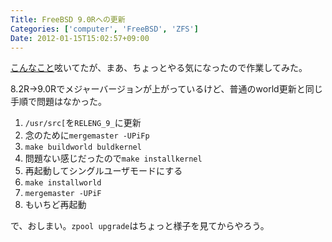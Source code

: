 ```yaml
---
Title: FreeBSD 9.0Rへの更新
Categories: ['computer', 'FreeBSD', 'ZFS']
Date: 2012-01-15T15:02:57+09:00
---
```


<a href="http://twitter.com/nekomimist/statuses/157737527195877376">こんなこと</a>呟いてたが、まあ、ちょっとやる気になったので作業してみた。

8.2R-&gt;9.0Rでメジャーバージョンが上がっているけど、普通のworld更新と同じ手順で問題はなかった。

1. `/usr/src[`を`RELENG_9_`に更新
2. 念のために`mergemaster -UPiFp`
3. `make buildworld buldkernel`
4. 問題ない感じだったので`make installkernel`
5. 再起動してシングルユーザモードにする
6. `make installworld`
7. `mergemaster -UPiF`
8. もいちど再起動</li>

で、おしまい。`zpool upgrade`はちょっと様子を見てからやろう。
